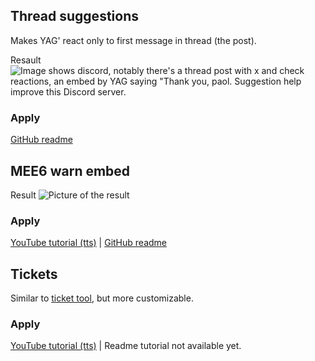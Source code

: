 ## Thread suggestions
Makes YAG' react only to first message in thread (the post).

Resault
![Image shows discord, notably there's a thread post with x and check reactions, an embed by YAG saying "Thank you, paol. Suggestion help improve this Discord server.](../.imgs/Thread%20demo.webp)
### Apply
[GitHub readme](./Thread%20suggestions/README.md)
## MEE6 warn embed
Result
![Picture of the result](https://i.ibb.co/0BH054d/yag-warn.png)

### Apply
[YouTube tutorial (tts)](https://youtu.be/2LxMwg7fxl8) | [GitHub readme](./Warn%20MEE6/README.md)

## Tickets
Similar to [ticket tool](https://tickettool.xyz), but more customizable.
### Apply
[YouTube tutorial (tts)](https://www.youtube.com/watch?v=GRXSzDMfm-E) | Readme tutorial not available yet.